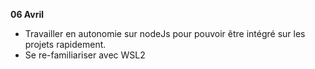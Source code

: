 **06 Avril**

- Travailler en autonomie sur nodeJs pour pouvoir être intégré sur les projets rapidement.
- Se re-familiariser avec WSL2
